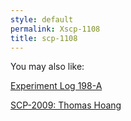 ```yaml
---
style: default
permalink: Xscp-1108
title: scp-1108
---
```

You may also like:

[Experiment Log 198-A](http://scp-wiki.net/experiment-log-198-a)

[SCP-2009: Thomas Hoang](http://scp-wiki.net/scp-2009)
